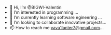 - 👋 Hi, I’m @BIGWI-Valentin
- 👀 I’m interested in programming ...
- 🌱 I’m currently learning software egineering ...
- 💞️ I’m looking to collaborate innovative projects...
- 📫 How to reach me vava1lanter7@gmail.com...

<!---
BIGWI-Valentin/BIGWI-Valentin is a ✨ special ✨ repository because its `README.md` (this file) appears on your GitHub profile.
You can click the Preview link to take a look at your changes.
--->

